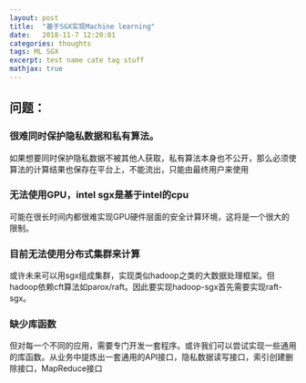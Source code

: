 ```yaml
---
layout: post
title:  "基于SGX实现Machine learning"
date:   2018-11-7 12:20:01
categories: thoughts
tags: ML SGX
excerpt: test name cate tag stuff
mathjax: true
---
```


## 问题：

### 很难同时保护隐私数据和私有算法。

如果想要同时保护隐私数据不被其他人获取，私有算法本身也不公开，那么必须使算法的计算结果也保存在平台上，不能流出，只能由最终用户来使用

### 无法使用GPU，intel sgx是基于intel的cpu

可能在很长时间内都很难实现GPU硬件层面的安全计算环境，这将是一个很大的限制。

### 目前无法使用分布式集群来计算

或许未来可以用sgx组成集群，实现类似hadoop之类的大数据处理框架。但hadoop依赖cft算法如parox/raft。因此要实现hadoop-sgx首先需要实现raft-sgx。

### 缺少库函数

但对每一个不同的应用，需要专门开发一套程序。或许我们可以尝试实现一些通用的库函数。从业务中提炼出一套通用的API接口，隐私数据读写接口，索引创建删除接口，MapReduce接口
